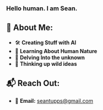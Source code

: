 ### Hello human. I am Sean.


## 🤖 About Me:
- 🛠️ **Creating Stuff with AI**
- 🧠 **Learning About Human Nature**
- 🌌 **Delving Into the unknown**
- 🤔 **Thinking up wild ideas**

## 📬 Reach Out:
- 📧 **Email:** seantupps@gmail.com
